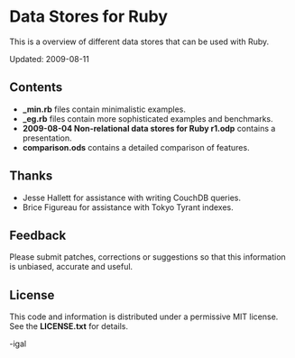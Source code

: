 Data Stores for Ruby
====================

This is a overview of different data stores that can be used with Ruby.

Updated: 2009-08-11

Contents
--------
- **_min.rb** files contain minimalistic examples.
- **_eg.rb** files contain more sophisticated examples and benchmarks.
- **2009-08-04 Non-relational data stores for Ruby r1.odp** contains a presentation.
- **comparison.ods** contains a detailed comparison of features.

Thanks
------
- Jesse Hallett for assistance with writing CouchDB queries.
- Brice Figureau for assistance with Tokyo Tyrant indexes.

Feedback
--------
Please submit patches, corrections or suggestions so that this information is
unbiased, accurate and useful.

License
-------
This code and information is distributed under a permissive MIT license. See the **LICENSE.txt** for details.

-igal
